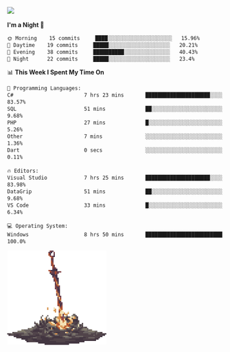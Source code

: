 [![](https://img.shields.io/badge/LinkedIn-badin-blue?logo=linkedin)](https://linkedin.com/in/badin)

<!--START_SECTION:waka-->
**I'm a Night 🦉** 

```text
🌞 Morning    15 commits     ████░░░░░░░░░░░░░░░░░░░░░   15.96% 
🌆 Daytime    19 commits     █████░░░░░░░░░░░░░░░░░░░░   20.21% 
🌃 Evening    38 commits     ██████████░░░░░░░░░░░░░░░   40.43% 
🌙 Night      22 commits     █████░░░░░░░░░░░░░░░░░░░░   23.4%

```


📊 **This Week I Spent My Time On** 

```text
💬 Programming Languages: 
C#                       7 hrs 23 mins       █████████████████████░░░░   83.57% 
SQL                      51 mins             ██░░░░░░░░░░░░░░░░░░░░░░░   9.68% 
PHP                      27 mins             █░░░░░░░░░░░░░░░░░░░░░░░░   5.26% 
Other                    7 mins              ░░░░░░░░░░░░░░░░░░░░░░░░░   1.36% 
Dart                     0 secs              ░░░░░░░░░░░░░░░░░░░░░░░░░   0.11%

🔥 Editors: 
Visual Studio            7 hrs 25 mins       █████████████████████░░░░   83.98% 
DataGrip                 51 mins             ██░░░░░░░░░░░░░░░░░░░░░░░   9.68% 
VS Code                  33 mins             █░░░░░░░░░░░░░░░░░░░░░░░░   6.34%

💻 Operating System: 
Windows                  8 hrs 50 mins       █████████████████████████   100.0%

```


<!--END_SECTION:waka-->

![](https://github.com/badinn/badinn/raw/master/bonfire.gif)
